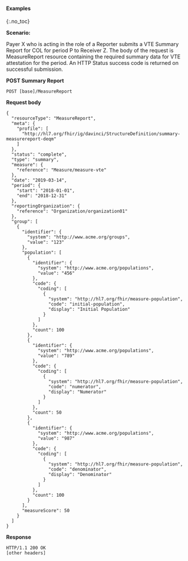 
#### Examples
{:.no_toc}

**Scenario:**

Payer X who is acting in the role of a Reporter submits a VTE Summary Report for COL for period P to Receiver Z.  The body of the request is MeasureReport resource containing the required summary data for VTE attestation for the period.  An HTTP Status success code is returned on successful submission.

**POST Summary Report**

`POST [base]/MeasureReport`

**Request body**

~~~
{
  "resourceType": "MeasureReport",
  "meta": {
    "profile": [
      "http://hl7.org/fhir/ig/davinci/StructureDefinition/summary-measurereport-deqm"
    ]
  },
  "status": "complete",
  "type": "summary",
  "measure": {
    "reference": "Measure/measure-vte"
  },
  "date": "2019-03-14",
  "period": {
    "start": "2018-01-01",
    "end": "2018-12-31"
  },
  "reportingOrganization": {
    "reference": "Organization/organization01"
  },
  "group": [
    {
      "identifier": {
        "system": "http://www.acme.org/groups",
        "value": "123"
      },
      "population": [
        {
          "identifier": {
            "system": "http://www.acme.org/populations",
            "value": "456"
          },
          "code": {
            "coding": [
              {
                "system": "http://hl7.org/fhir/measure-population",
                "code": "initial-population",
                "display": "Initial Population"
              }
            ]
          },
          "count": 100
        },
        {
          "identifier": {
            "system": "http://www.acme.org/populations",
            "value": "789"
          },
          "code": {
            "coding": [
              {
                "system": "http://hl7.org/fhir/measure-population",
                "code": "numerator",
                "display": "Numerator"
              }
            ]
          },      
          "count": 50
        },
        {
          "identifier": {
            "system": "http://www.acme.org/populations",
            "value": "987"
          },
          "code": {
            "coding": [
              {
                "system": "http://hl7.org/fhir/measure-population",
                "code": "denominator",
                "display": "Denominator"
              }
            ]
          },
          "count": 100
        }
      ],
      "measureScore": 50
    }
  ]
}
~~~

**Response**

~~~
HTTP/1.1 200 OK
[other headers]
~~~